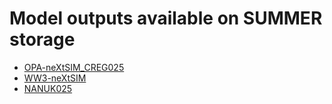 # Model outputs available on SUMMER storage

  - [OPA-neXtSIM_CREG025](https://github.com/sasip-climate/catalog-shared-data-SASIP/blob/main/outputs/OPA-neXtSIM_CREG025.md)
  - [WW3-neXtSIM](https://github.com/sasip-climate/catalog-shared-data-SASIP/blob/main/outputs/WW3-neXtSIM.md)
  - [NANUK025](https://github.com/sasip-climate/catalog-shared-data-SASIP/blob/main/outputs/NANUK025.md)
